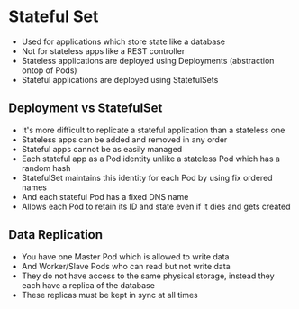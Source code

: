 # Stateful Set

- Used for applications which store state like a database
- Not for stateless apps like a REST controller
- Stateless applications are deployed using Deployments (abstraction ontop of Pods)
- Stateful applications are deployed using StatefulSets

## Deployment vs StatefulSet

- It's more difficult to replicate a stateful application than a stateless one
- Stateless apps can be added and removed in any order
- Stateful apps cannot be as easily managed
- Each stateful app as a Pod identity unlike a stateless Pod which has a random hash
- StatefulSet maintains this identity for each Pod by using fix ordered names
- And each stateful Pod has a fixed DNS name
- Allows each Pod to retain its ID and state even if it dies and gets created

## Data Replication

- You have one Master Pod which is allowed to write data
- And Worker/Slave Pods who can read but not write data
- They do not have access to the same physical storage, instead they each have a replica of the database
- These replicas must be kept in sync at all times
